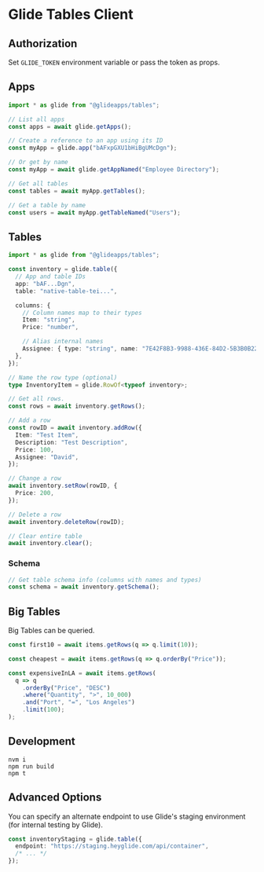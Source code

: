 # Glide Tables Client

## Authorization

Set `GLIDE_TOKEN` environment variable or pass the token as props.

## Apps

```ts
import * as glide from "@glideapps/tables";

// List all apps
const apps = await glide.getApps();

// Create a reference to an app using its ID
const myApp = glide.app("bAFxpGXU1bHiBgUMcDgn");

// Or get by name
const myApp = await glide.getAppNamed("Employee Directory");

// Get all tables
const tables = await myApp.getTables();

// Get a table by name
const users = await myApp.getTableNamed("Users");
```

## Tables

```ts
import * as glide from "@glideapps/tables";

const inventory = glide.table({
  // App and table IDs
  app: "bAF...Dgn",
  table: "native-table-tei...",

  columns: {
    // Column names map to their types
    Item: "string",
    Price: "number",

    // Alias internal names
    Assignee: { type: "string", name: "7E42F8B3-9988-436E-84D2-5B3B0B22B21F" },
  },
});

// Name the row type (optional)
type InventoryItem = glide.RowOf<typeof inventory>;

// Get all rows.
const rows = await inventory.getRows();

// Add a row
const rowID = await inventory.addRow({
  Item: "Test Item",
  Description: "Test Description",
  Price: 100,
  Assignee: "David",
});

// Change a row
await inventory.setRow(rowID, {
  Price: 200,
});

// Delete a row
await inventory.deleteRow(rowID);

// Clear entire table
await inventory.clear();
```

### Schema

```ts
// Get table schema info (columns with names and types)
const schema = await inventory.getSchema();
```

## Big Tables

Big Tables can be queried.

```ts
const first10 = await items.getRows(q => q.limit(10));

const cheapest = await items.getRows(q => q.orderBy("Price"));

const expensiveInLA = await items.getRows(
  q => q
    .orderBy("Price", "DESC")
    .where("Quantity", ">", 10_000)
    .and("Port", "=", "Los Angeles")
    .limit(100);
);
```

## Development

```shell
nvm i
npm run build
npm t
```

## Advanced Options

You can specify an alternate endpoint to use Glide's staging environment (for internal testing by Glide).

```ts
const inventoryStaging = glide.table({
  endpoint: "https://staging.heyglide.com/api/container",
  /* ... */
});
```
